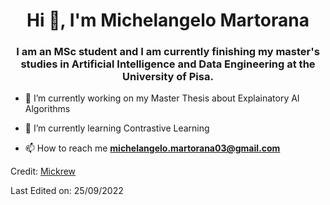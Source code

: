 <h1 align="center">Hi 👋, I'm Michelangelo Martorana</h1>
<h3 align="center">I am an MSc student and I am currently finishing my master's studies in Artificial Intelligence and Data Engineering at the University of Pisa.</h3>

- 🔭 I’m currently working on my Master Thesis about Explainatory AI Algorithms

- 🌱 I’m currently learning Contrastive Learning


- 📫 How to reach me **michelangelo.martorana03@gmail.com**

Credit: [Mickrew](https://github.com/mickrew)

Last Edited on: 25/09/2022
